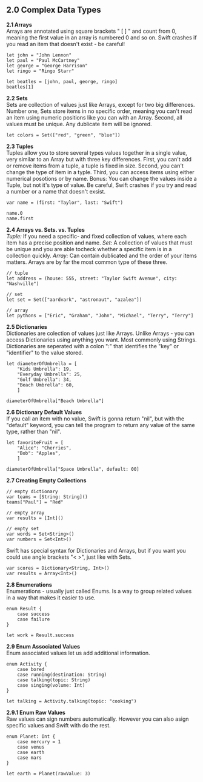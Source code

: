 ## 2.0 Complex Data Types  
**2.1 Arrays**  
Arrays are annotated using square brackets " [ ] " and count from 0, meaning the first value in an array is numbered 0 and so on.
Swift crashes if you read an item that doesn't exist - be careful!

```
let john = "John Lennon"
let paul = "Paul McCartney"
let george = "George Harrison"
let ringo = "Ringo Starr"

let beatles = [john, paul, george, ringo]
beatles[1]
```
**2.2 Sets**  
Sets are collection of values just like Arrays, except for  two big differences. Number one, Sets store items in no specific order, meaning you can't read an item using numeric positions like you can with an Array. Second, all values must be unique. Any dublicate item will be ignored.
```
let colors = Set(["red", "green", "blue"])
```
**2.3 Tuples**  
Tuples allow you to store several types values together in a single value, very similar to an Array but with three key differences. First, you can't add or remove items from a tuple, a tuple is fixed in size. Second, you can't change the type of item in a typle. Third, you can access items using either numerical posotions or by name. Bonus: You can change the values inside a Tuple, but not it's type of value. Be careful, Swift crashes if you try and read a number or a name that doesn't exsist.
```
var name = (first: "Taylor", last: "Swift")

name.0
name.first
```
**2.4 Arrays vs. Sets. vs. Tuples**  
*Tuple:* If you need a specific- and fixed collection of values, where each item has a precise position and name. *Set:* A collection of values that must be unique and you are able tocheck whether a specific item is in a collection quickly. *Array:* Can contain dublicated and the order of your items matters. Arrays are by far the most common type of these three.
```
// tuple
let address = (house: 555, street: "Taylor Swift Avenue", city: "Nashville")
```
```
// set
let set = Set(["aardvark", "astronaut", "azalea"])
```
```
// array
let pythons = ["Eric", "Graham", "John", "Michael", "Terry", "Terry"]
```
**2.5 Dictionaries**  
Dictionaries are colection of values just like Arrays. Unlike Arrays - you can access Dictionaries using anything you want. Most commonly using Strings. Dictionaries are seperated with a colon ":" that identifies the "key" or "identifier" to the value stored.
```
let diameterOfUmbrella = [
    "Kids Umbrella": 19,
    "Everyday Umbrella": 25,
    "Golf Umbrella": 34,
    "Beach Umbrella": 60,
    ]

diameterOfUmbrella["Beach Umbrella"]
```
**2.6 Dictionary Default Values**  
If you call an item with no value, Swift is gonna return "nil", but with the "default" keyword, you can tell the program to return any value of the same type, rather than "nil".
```
let favoriteFruit = [
    "Alice": "Cherries",
    "Bob": "Apples",
    ]

diameterOfUmbrella["Space Umbrella", default: 00]
```
**2.7 Creating Empty Collections**
```
// empty dictionary
var teams = [String: String]()
teams["Paul"] = "Red"
```
```
// empty array
var results = [Int]()
```
```
// empty set
var words = Set<String>()
var numbers = Set<Int>()
```
Swift has special syntax for Dictionaries and Arrays, but if you want you could use angle brackets "< >", just like with Sets.
```
var scores = Dictionary<String, Int>()
var results = Array<Int>()
```
**2.8 Enumerations**  
Enumerations - usually just called Enums. Is a way to group related values in a way that makes it easier to use.
```
enum Result {
    case success
    case failure
}

let work = Result.success
```
**2.9 Enum Associated Values**  
Enum associated values let us add additional information.
```
enum Activity {
    case bored
    case running(destination: String)
    case talking(topic: String)
    case singing(volume: Int)
}

let talking = Activity.talking(topic: "cooking")
```
**2.9.1 Enum Raw Values**  
Raw values can sign numbers automatically. However you can also asign specific values and Swift with do the rest.
```
enum Planet: Int {
    case mercury = 1
    case venus
    case earth
    case mars
}

let earth = Planet(rawValue: 3)
```
